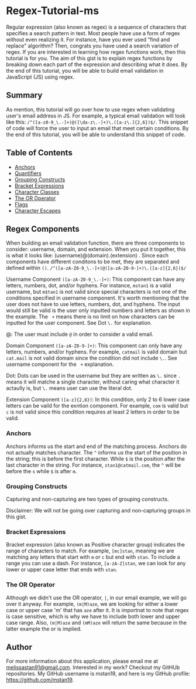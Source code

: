 # Regex-Tutorial-ms

Regular expression (also known as regex) is a sequence of characters that specifies a search pattern in text. Most people have use a form of regex without even realizing it. For instance, have you ever used "find and replace" algorithm? Then, congrats you have used a search variation of regex. If you are interested in learning how regex functions work, then this tutorial is for you. The aim of this gist is to explain regex functions by breaking down each part of the expression and describing what it does. By the end of this tutorial, you will be able to build email validation in JavaScript (JS) using regex. 

## Summary

As mention, this tutorial will go over how to use regex when validating user's email address in JS. For example, a typical email validation will look like this: ```/^([a-z0-9_\.-]+)@([\da-z\.-]+)\.([a-z\.]{2,6})$/```. This snippet of code will force the user to input an email that meet certain conditions. By the end of this tutorial, you will be able to understand this snippet of code.


## Table of Contents

- [Anchors](#anchors)
- [Quantifiers](#quantifiers)
- [Grouping Constructs](#grouping-constructs)
- [Bracket Expressions](#bracket-expressions)
- [Character Classes](#character-classes)
- [The OR Operator](#the-or-operator)
- [Flags](#flags)
- [Character Escapes](#character-escapes)

## Regex Components

When building an email validation function, there are three components to consider: username, domain, and extension. When you put it together, this is what it looks like: (username)@(domain).(extension)  . Since each components have different conditons to be met, they are separated and defined within ```()```. 
                ```/^([a-zA-Z0-9_\.-]+)@([a-zA-Z0-9-]+)\.([a-z]{2,6})$/```

Username Component ```([a-zA-Z0-9_\.-]+)```: This component can have any letters, numbers, dot, and/or hyphens. For instance, ```mstan1``` is a valid username, but ```m$tan1``` is not valid since special characters is not one of the conditions specified in username component. It's worth mentioning that the user does not have to use letters, numbers, dot, and hyphens. The input would still be valid is the user only inputted numbers and letters as shown in the example. The ``` +``` means there is no limit on how characters can be inputted for the user component. See Dot ```\.``` for explanation.

@: The user must include ```@``` in order to consider a valid email.

Domain Component ```([a-zA-Z0-9-]+)```: This component can only have any letters, numbers, and/or hyphens. For example, ```catmail``` is valid domain but ```cat.mail``` is not valid domain since the condition did not include ```\.```. See username component for the ``` +``` explanation. 

Dot: Dots can be used in the username but they are written as ```\.``` since ```.``` means it will matche a single character, without caring what character it actaully is, but ```\.``` means user can use the literal dot.

Extension Component ```([a-z]{2,6})```: In this condition, only 2 to 6 lower case letters can be vaild for the exntion component. For example, ```com``` is valid but ```c``` is not valid since this condition requires at least 2 letters in order to be valid. 
                            

### Anchors

Anchors informs us the start and end of the matching process. Anchors do not actually matches character. The ```^``` informs us the start of the  position in the string; this is before the first character. While ```$``` is the position after the last character in the string. For instance, ```stan1@catmail.com```, the ```^``` will be before the ```s``` while ```$``` is after ```m```.

<!-- ### Quantifiers

Quantifier sets the number of characters to match. In our regex email validation function: ```/^([a-zA-Z0-9_\.-]+)@([a-zA-Z0-9-]+)\.([a-z]{2,6})$/```, the 2 and 6 in```{2,6}``` are the quantifiers. -->

### Grouping Constructs



Capturing and non-capturing are two types of grouping constructs.

Disclaimer:  We will not be going over capturing and non-capturing groups in this gist.


### Bracket Expressions

Bracket expression (also known as Positive character group) indicates the range of characters to match. For example, ```[mc]stan```, meaning we are matching any letters that start with ```m``` or ```c``` but end with ```stan```. To include a range you can use a dash. For instance, ```[a-zA-Z]stan```, we can look for any lower or upper case letter that ends with ```stan```. 

<!-- ### Character Classes -->

### The OR Operator

Although we didn't use the OR operator, ```|```, in our email example, we will go over it anyway. For example, ```(m|M)aze```, we are looking for either a lower case or upper case 'm' that has ```aze``` after it. It is importnat to note that regex is case sensitive, which is why we have to include both lower and upper case range. Also, ```(m|M)aze``` and ```(mM)aze``` will return the same because in the latter example the or is implied.

<!-- ### Flags -->

<!-- ### Character Escapes -->

## Author

For more information about this application, please email me at melissastan91@gmail.com. Interested in my work? Checkout my GitHUb repositories. My GitHub username is mstan19, and here is my GitHub profile: https://github.com/mstan19.

